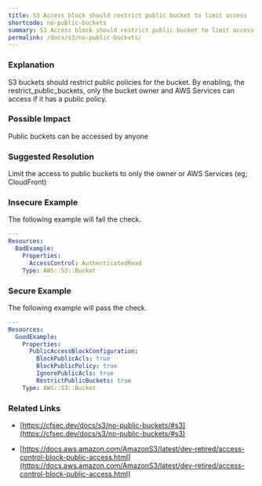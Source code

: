 ```yaml
---
title: S3 Access block should restrict public bucket to limit access
shortcode: no-public-buckets
summary: S3 Access block should restrict public bucket to limit access 
permalink: /docs/s3/no-public-buckets/
---
```


### Explanation

S3 buckets should restrict public policies for the bucket. By enabling, the restrict_public_buckets, only the bucket owner and AWS Services can access if it has a public policy.

### Possible Impact
Public buckets can be accessed by anyone

### Suggested Resolution
Limit the access to public buckets to only the owner or AWS Services (eg; CloudFront)


### Insecure Example

The following example will fail the  check.

```yaml
---
Resources:
  BadExample:
    Properties:
      AccessControl: AuthenticatedRead
    Type: AWS::S3::Bucket

```



### Secure Example

The following example will pass the  check.

```yaml
---
Resources:
  GoodExample:
    Properties:
      PublicAccessBlockConfiguration:
        BlockPublicAcls: true
        BlockPublicPolicy: true
        IgnorePublicAcls: true
        RestrictPublicBuckets: true
    Type: AWS::S3::Bucket

```




### Related Links


- [https://cfsec.dev/docs/s3/no-public-buckets/#s3](https://cfsec.dev/docs/s3/no-public-buckets/#s3)

- [https://docs.aws.amazon.com/AmazonS3/latest/dev-retired/access-control-block-public-access.html](https://docs.aws.amazon.com/AmazonS3/latest/dev-retired/access-control-block-public-access.html)



